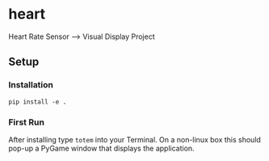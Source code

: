 # heart
Heart Rate Sensor --> Visual Display Project

## Setup
### Installation

`pip install -e .`

### First Run

After installing type `totem` into your Terminal.  On a non-linux box this should pop-up a PyGame window that displays the application.

## 